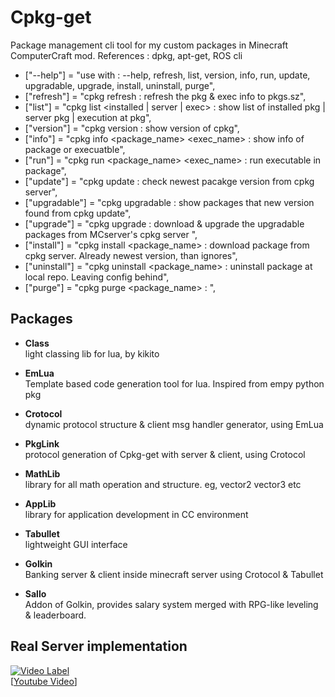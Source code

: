 # Cpkg-get

Package management cli tool for my custom packages in Minecraft ComputerCraft mod. References : dpkg, apt-get, ROS cli

- ["--help"] = "use with : --help, refresh, list, version, info, run, update, upgradable, upgrade, install, uninstall, purge",
- ["refresh"] = "cpkg refresh : refresh the pkg & exec info to pkgs.sz",
- ["list"] = "cpkg list <installed | server | exec> : show list of installed pkg | server pkg | execution at pkg",
- ["version"] = "cpkg version : show version of cpkg",
- ["info"] = "cpkg info <package_name> <exec_name> : show info of package or execuatble",
- ["run"] = "cpkg run <package_name> <exec_name> : run executable in package",
- ["update"] = "cpkg update : check newest pacakge version from cpkg server",
- ["upgradable"] = "cpkg upgradable : show packages that new version found from cpkg update",
- ["upgrade"] = "cpkg upgrade : download & upgrade the upgradable packages from MCserver's cpkg server ",
- ["install"] = "cpkg install <package_name> : download package from cpkg server. Already newest version, than ignores",
- ["uninstall"] = "cpkg uninstall <package_name> : uninstall package at local repo. Leaving config behind",
- ["purge"] = "cpkg purge <package_name> : ",

## Packages

- **Class**  
  light classing lib for lua, by kikito

- **EmLua**  
  Template based code generation tool for lua. Inspired from empy python pkg

- **Crotocol**  
  dynamic protocol structure & client msg handler generator, using EmLua

- **PkgLink**  
  protocol generation of Cpkg-get with server & client, using Crotocol

- **MathLib**  
  library for all math operation and structure. eg, vector2 vector3 etc

- **AppLib**  
  library for application development in CC environment

- **Tabullet**  
  lightweight GUI interface
  
- **Golkin**  
  Banking server & client inside minecraft server using Crotocol & Tabullet
  
- **Sallo**  
  Addon of Golkin, provides salary system merged with RPG-like leveling & leaderboard.

## Real Server implementation
[![Video Label](http://img.youtube.com/vi/KcvpjeTZf6w/0.jpg)](https://youtu.be/KcvpjeTZf6w)  
[[Youtube Video](https://www.youtube.com/watch?v=KcvpjeTZf6w)]
